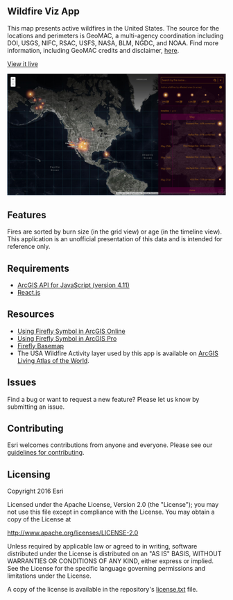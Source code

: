 ## Wildfire Viz App

This map presents active wildfires in the United States. The source for the locations and perimeters is GeoMAC, a multi-agency coordination including DOI, USGS, NIFC, RSAC, USFS, NASA, BLM, NGDC, and NOAA. Find more information, including GeoMAC credits and disclaimer, [here](https://www.geomac.gov/about.shtml).

[View it live](https://vannizhang.github.io/wildfire-viz-app/)

![App](./src/assets/img/screenshot.png)

## Features
Fires are sorted by burn size (in the grid view) or age (in the timeline view). This application is an unofficial presentation of this data and is intended for reference only. 

## Requirements

- [ArcGIS API for JavaScript (version 4.11)](https://developers.arcgis.com/javascript/index.html)
- [React.js](https://reactjs.org/)


## Resources

* [Using Firefly Symbol in ArcGIS Online](https://www.esri.com/arcgis-blog/products/arcgis-living-atlas/mapping/whats-new-in-arcgis-online-firefly/)
* [Using Firefly Symbol in ArcGIS Pro](https://www.esri.com/arcgis-blog/products/arcgis-pro/mapping/steal-this-firefly-style-please/)
* [Firefly Basemap](https://livingatlas.arcgis.com/en/browse/#d=1&q=%22World%20Imagery%20(Firefly)%22)
* The USA Wildfire Activity layer used by this app is available on [ArcGIS Living Atlas of the World](https://livingatlas.arcgis.com/en/browse/#d=1&q=%22USA%20Wildfire%20Activity%22).

## Issues

Find a bug or want to request a new feature?  Please let us know by submitting an issue.

## Contributing

Esri welcomes contributions from anyone and everyone. Please see our [guidelines for contributing](https://github.com/esri/contributing).

## Licensing
Copyright 2016 Esri

Licensed under the Apache License, Version 2.0 (the "License");
you may not use this file except in compliance with the License.
You may obtain a copy of the License at

   http://www.apache.org/licenses/LICENSE-2.0

Unless required by applicable law or agreed to in writing, software
distributed under the License is distributed on an "AS IS" BASIS,
WITHOUT WARRANTIES OR CONDITIONS OF ANY KIND, either express or implied.
See the License for the specific language governing permissions and
limitations under the License.

A copy of the license is available in the repository's [license.txt](license.txt) file.